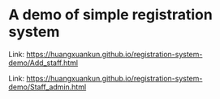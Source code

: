 # A demo of simple registration system  
Link: https://huangxuankun.github.io/registration-system-demo/Add_staff.html

Link: https://huangxuankun.github.io/registration-system-demo/Staff_admin.html
